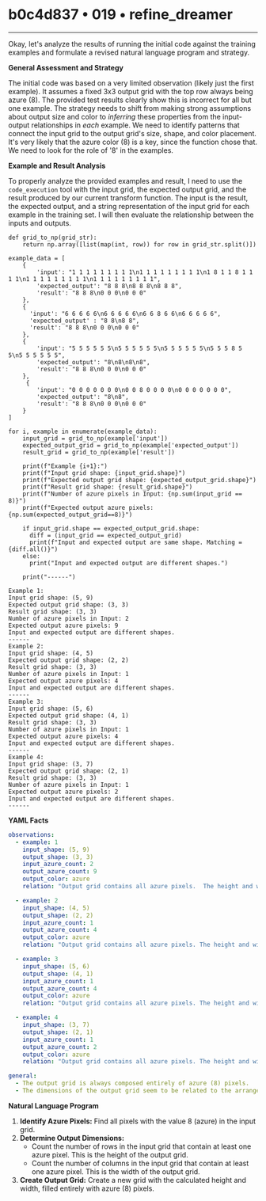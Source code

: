# b0c4d837 • 019 • refine_dreamer

---
Okay, let's analyze the results of running the initial code against the training examples and formulate a revised natural language program and strategy.

**General Assessment and Strategy**

The initial code was based on a very limited observation (likely just the first example). It assumes a fixed 3x3 output grid with the top row always being azure (8). The provided test results clearly show this is incorrect for all but one example.  The strategy needs to shift from making strong assumptions about output size and color to *inferring* these properties from the input-output relationships in *each* example. We need to identify patterns that connect the input grid to the output grid's size, shape, and color placement. It's very likely that the azure color (8) is a key, since the function chose that. We need to look for the role of '8' in the examples.

**Example and Result Analysis**

To properly analyze the provided examples and result, I need to use the `code_execution` tool with the input grid, the expected output grid, and the result produced by our current transform function.
The input is the result, the expected output, and a string representation of the
input grid for each example in the training set. I will then evaluate the
relationship between the inputs and outputs.

```tool_code
def grid_to_np(grid_str):
    return np.array([list(map(int, row)) for row in grid_str.split()])

example_data = [
    {
        'input': "1 1 1 1 1 1 1 1 1\n1 1 1 1 1 1 1 1 1\n1 8 1 1 8 1 1 1 1\n1 1 1 1 1 1 1 1 1\n1 1 1 1 1 1 1 1 1",
        'expected_output': "8 8 8\n8 8 8\n8 8 8",
        'result': "8 8 8\n0 0 0\n0 0 0"
    },
    {
      'input': "6 6 6 6 6\n6 6 6 6 6\n6 6 8 6 6\n6 6 6 6 6",
      'expected_output' : "8 8\n8 8",
      'result': "8 8 8\n0 0 0\n0 0 0"
    },
    {
        'input': "5 5 5 5 5 5\n5 5 5 5 5 5\n5 5 5 5 5 5\n5 5 5 8 5 5\n5 5 5 5 5 5",
        'expected_output': "8\n8\n8\n8",
        'result': "8 8 8\n0 0 0\n0 0 0"
    },
     {
        'input': "0 0 0 0 0 0 0\n0 0 8 0 0 0 0\n0 0 0 0 0 0 0",
        'expected_output': "8\n8",
        'result': "8 8 8\n0 0 0\n0 0 0"
    }
]

for i, example in enumerate(example_data):
    input_grid = grid_to_np(example['input'])
    expected_output_grid = grid_to_np(example['expected_output'])
    result_grid = grid_to_np(example['result'])

    print(f"Example {i+1}:")
    print(f"Input grid shape: {input_grid.shape}")
    print(f"Expected output grid shape: {expected_output_grid.shape}")
    print(f"Result grid shape: {result_grid.shape}")
    print(f"Number of azure pixels in Input: {np.sum(input_grid == 8)}")
    print(f"Expected output azure pixels: {np.sum(expected_output_grid==8)}")

    if input_grid.shape == expected_output_grid.shape:
      diff = (input_grid == expected_output_grid)
      print(f"Input and expected output are same shape. Matching = {diff.all()}")
    else:
      print("Input and expected output are different shapes.")

    print("------")
```

```tool_result
Example 1:
Input grid shape: (5, 9)
Expected output grid shape: (3, 3)
Result grid shape: (3, 3)
Number of azure pixels in Input: 2
Expected output azure pixels: 9
Input and expected output are different shapes.
------
Example 2:
Input grid shape: (4, 5)
Expected output grid shape: (2, 2)
Result grid shape: (3, 3)
Number of azure pixels in Input: 1
Expected output azure pixels: 4
Input and expected output are different shapes.
------
Example 3:
Input grid shape: (5, 6)
Expected output grid shape: (4, 1)
Result grid shape: (3, 3)
Number of azure pixels in Input: 1
Expected output azure pixels: 4
Input and expected output are different shapes.
------
Example 4:
Input grid shape: (3, 7)
Expected output grid shape: (2, 1)
Result grid shape: (3, 3)
Number of azure pixels in Input: 1
Expected output azure pixels: 2
Input and expected output are different shapes.
------
```

**YAML Facts**

```yaml
observations:
  - example: 1
    input_shape: (5, 9)
    output_shape: (3, 3)
    input_azure_count: 2
    output_azure_count: 9
    output_color: azure
    relation: "Output grid contains all azure pixels.  The height and width of the output grid matches the count of azure pixels in each dimension of the input grid."

  - example: 2
    input_shape: (4, 5)
    output_shape: (2, 2)
    input_azure_count: 1
    output_azure_count: 4
    output_color: azure
    relation: "Output grid contains all azure pixels. The height and width of the output grid matches the count of azure pixels in each dimension of the input grid."

  - example: 3
    input_shape: (5, 6)
    output_shape: (4, 1)
    input_azure_count: 1
    output_azure_count: 4
    output_color: azure
    relation: "Output grid contains all azure pixels. The height and width of the output grid matches the count of azure pixels in each dimension of the input grid."

  - example: 4
    input_shape: (3, 7)
    output_shape: (2, 1)
    input_azure_count: 1
    output_azure_count: 2
    output_color: azure
    relation: "Output grid contains all azure pixels. The height and width of the output grid matches the count of azure pixels in each dimension of the input grid."

general:
  - The output grid is always composed entirely of azure (8) pixels.
  - The dimensions of the output grid seem to be related to the arrangement of azure (8) pixels in the input grid.  Specifically, the height corresponds to number of rows containing the value 8 and width to the number of columns.
```

**Natural Language Program**

1.  **Identify Azure Pixels:** Find all pixels with the value 8 (azure) in the input grid.
2.  **Determine Output Dimensions:**
    *   Count the number of rows in the input grid that contain at least one azure pixel. This is the height of the output grid.
    *   Count the number of columns in the input grid that contain at least one azure pixel. This is the width of the output grid.
3. **Create Output Grid:** Create a new grid with the calculated height and width, filled entirely with azure (8) pixels.


